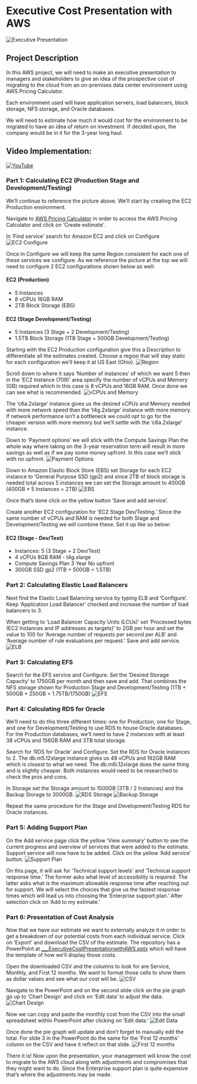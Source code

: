 # Executive Cost Presentation with AWS

![Executive Presentation](https://i.imgur.com/G1XhWy9.png)

## Project Description
In this AWS project, we will need to make an executive presentation to managers and stakeholders to give an idea of the prospective cost of migrating to the cloud from an on-premises data center environment using AWS Pricing Calculator.

Each environment used will have application servers, load balancers, block storage, NFS storage, and Oracle databases.

We will need to estimate how much it would cost for the environment to be migrated to have an idea of return on investment. If decided upon, the company would be in it for the 3-year long haul.

## Video Implementation: 
[![YouTube](https://img.youtube.com/vi/L9v8r0fxlek/0.jpg)](https://www.youtube.com/watch?v=L9v8r0fxlek)

### Part 1: Calculating EC2 (Production Stage and Development/Testing)
We’ll continue to reference the picture above. We’ll start by creating the EC2 Production environment.

Navigate to [AWS Pricing Calculator](https://calculator.aws/#/) in order to access the AWS Pricing Calculator and click on ‘Create estimate’.

In ‘Find service’ search for Amazon EC2 and click on Configure ![EC2 Configure](https://i.imgur.com/DJkAKHk.png)

Once in Configure we will keep the same Region consistent for each one of these services we configure.
As we reference the picture at the top we will need to configure 2 EC2 configurations shown below as well:

#### EC2 (Production)
- 5 Instances
- 8 vCPUs 16GB RAM
- 2TB Block Storage (EBS)

#### EC2 (Stage Development/Testing)
- 5 Instances (3 Stage + 2 Development/Testing)
- 1.5TB Block Storage (1TB Stage + 500GB Development/Testing)

Starting with the EC2 Production configuration give this a Description to differentiate all the estimates created. Choose a region that will stay static for each configuration we’ll keep it at US East (Ohio). ![Region](https://i.imgur.com/0H27WWY.png)

Scroll down to where it says ‘Number of instances’ of which we want 5 then in the ‘EC2 Instance (709)’ area specify the number of vCPUs and Memory (GB) required which in this case is 8 vCPUs and 16GB RAM. Once done we can see what is recommended. ![vCPUs and Memory](https://i.imgur.com/Y5v0gWu.png)

The ‘c6a.2xlarge’ instance gives us the desired vCPUs and Memory needed with more network speed than the ‘t4g.2xlarge’ instance with more memory. If network performance isn’t a bottleneck we could opt to go for the cheaper version with more memory but we’ll settle with the ‘c6a.2xlarge’ instance.

Down to ‘Payment options’ we will stick with the Compute Savings Plan the whole way where taking on the 3-year reservation term will result in more savings as well as if we pay some money upfront. In this case we’ll stick with no upfront. ![Payment Options](https://i.imgur.com/s5ekzLL.png)

Down to Amazon Elastic Block Store (EBS) set Storage for each EC2 instance to ‘General Purpose SSD (gp2) and since 2TB of block storage is needed total across 5 instances we can set the Storage amount to 400GB (400GB * 5 Instances = 2TB) ![EBS](https://i.imgur.com/RlBN91n.png)

Once that’s done click on the yellow button ‘Save and add service’.

Create another EC2 configuration for ‘EC2 Stage Dev/Testing.’ Since the same number of vCPUs and RAM is needed for both Stage and Development/Testing we will combine these. Set it up like so below:

#### EC2 (Stage - Dev/Test)
- Instances: 5 (3 Stage + 2 Dev/Test)
- 4 vCPUs 8GB RAM - t4g.xlarge
- Compute Savings Plan 3 Year No upfront
- 300GB SSD gp2 (1TB + 500GB = 1.5TB)

### Part 2: Calculating Elastic Load Balancers
Next find the Elastic Load Balancing service by typing ELB and ‘Configure’. Keep ‘Application Load Balancer’ checked and increase the number of load balancers to 3.

When getting to ‘Load Balancer Capacity Units (LCUs)’ set ‘Processed bytes (EC2 Instances and IP addresses as targets)’ to 2GB per hour and set the value to 100 for ‘Average number of requests per second per ALB’ and ‘Average number of rule evaluations per request.’ Save and add service. ![ELB](https://i.imgur.com/tod2NHB.png)

### Part 3: Calculating EFS
Search for the EFS service and Configure. Set the ‘Desired Storage Capacity’ to 1750GB per month and then save and add. That combines the NFS storage shown for Production Stage and Development/Testing (1TB + 500GB + 250GB = 1.75TB/1750GB) ![EFS](https://i.imgur.com/0n8XfLg.png)

### Part 4: Calculating RDS for Oracle
We’ll need to do this three different times: one for Production, one for Stage, and one for Development/Testing to use RDS to house Oracle databases. For the Production databases, we’ll need to have 2 instances with at least 38 vCPUs and 156GB RAM and 3TB total storage.

Search for ‘RDS for Oracle’ and Configure. Set the RDS for Oracle instances to 2. The db.m5.12xlarge instance gives us 48 vCPUs and 192GB RAM which is closest to what we need. The db.m6i.12xlarge does the same thing and is slightly cheaper. Both instances would need to be researched to check the pros and cons.

In Storage set the Storage amount to 1500GB (3TB / 2 Instances) and the Backup Storage to 3000GB. ![RDS Storage](https://i.imgur.com/L8G797m.png) ![Backup Storage](https://i.imgur.com/ojKy4Vo.png)

Repeat the same procedure for the Stage and Development/Testing RDS for Oracle instances.

### Part 5: Adding Support Plan
On the Add service page click the yellow ‘View summary’ button to see the current progress and overview of services that were added to the estimate. Support service will now have to be added. Click on the yellow ‘Add service’ button. ![Support Plan](https://i.imgur.com/lkwenr6.png)

On this page, it will ask for ‘Technical support levels’ and ‘Technical support response time.’ The former asks what level of accessibility is required. The latter asks what is the maximum allowable response time after reaching out for support. We will select the choices that give us the fastest response times which will lead us into choosing the ‘Enterprise support plan.’ After selection click on ‘Add to my estimate.’

### Part 6: Presentation of Cost Analysis
Now that we have our estimate we want to externally analyze it in order to get a breakdown of our potential costs from each individual service. Click on ‘Export’ and download the CSV of the estimate. The repository has a PowerPoint at [___ExecutiveCostPresentationwithAWS.pptx](https://github.com/Rashon5/AWS-Executive-Cost-Presentation/blob/main/___ExecutiveCostPresentationwithAWS.pptx) which will have the template of how we’ll display those costs.

Open the downloaded CSV and the columns to look for are Service, Monthly, and First 12 months. We want to format those cells to show them as dollar values and see what our cost will be. ![CSV](https://i.imgur.com/mEbVpgb.png)

Navigate to the PowerPoint and on the second slide click on the pie graph go up to ‘Chart Design’ and click on ‘Edit data’ to adjust the data. ![Chart Design](https://i.imgur.com/hWp09NO.png)

Now we can copy and paste the monthly cost from the CSV into the small spreadsheet within PowerPoint after clicking on ‘Edit data.’ ![Edit Data](https://i.imgur.com/oJKcJL2.png)

Once done the pie graph will update and don’t forget to manually edit the total. For slide 3 in the PowerPoint do the same for the ‘First 12 months’ column on the CSV and have it reflect on that slide. ![First 12 months](https://i.imgur.com/i6340C7.png)

There it is! Now upon the presentation, your management will know the cost to migrate to the AWS cloud along with adjustments and compromises that they might want to do. Since the Enterprise support plan is quite expensive that’s where the adjustments may be made.

